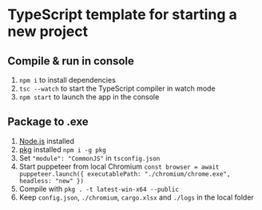 # TypeScript template for starting a new project

## Compile & run in console

1. `npm i` to install dependencies
2. `tsc --watch` to start the TypeScript compiler in watch mode
3. `npm start` to launch the app in the console

## Package to .exe

1. [Node.js](https://nodejs.org/en/download) installed
2. [pkg](https://www.npmjs.com/package/pkg) installed `npm i -g pkg`
3. Set `"module": "CommonJS"` in `tsconfig.json`
4. Start puppeteer from local Chromium `const browser = await puppeteer.launch({ executablePath: "./chromium/chrome.exe", headless: "new" })`
5. Compile with `pkg . -t latest-win-x64 --public`
6. Keep `config.json`, `./chromium`, `cargo.xlsx` and `./logs` in the local folder
